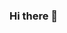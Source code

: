 ### Hi there 👋

<!--
**filippopiccinelli/filippopiccinelli** is a ✨ _special_ ✨ repository because its `README.md` (this file) appears on your GitHub profile.


- 🔭 I’m currently working on Unity and C# programming
- 🌱 I’m currently learning Python and Machine Learning
- 👯 I’m looking to collaborate on ...
- 🤔 I’m looking for help with my thesis, i'm trying to find a topic right between machine learning and marketing
- 📫 How to reach me: My IG is @filippopiccinellii 


